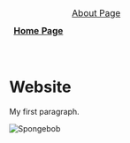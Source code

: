 <!DOCTYPE html>
<html>
<head>
	<table>
		<thead>
			<tr>
	<td><a color="black" href="https://danish0311.github.io/Website/"><strong>Home Page</strong></a></td>
	<td><header><a href="https://github.com/Danish0311/Website/blob/gh-pages/about.html">About Page</a></header></td>
			</tr>
		</thead>
	</table>
</head>
<body>
<h1 class="blue">Website</h1>
<p>My first paragraph.</p>
<img src="https://encrypted-tbn0.gstatic.com/images?q=tbn:ANd9GcTQbc2K8jkkV9cp5902PZVYlP1bWZhJKqsgz3cL5UJ1Qso-53yx" alt="Spongebob"/>
</body>
</html>